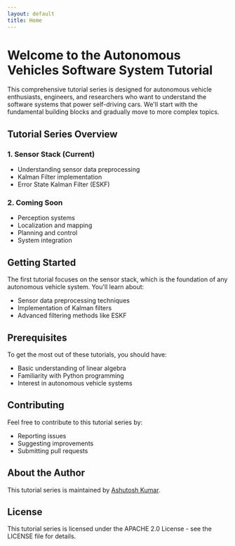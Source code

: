 ```yaml
---
layout: default
title: Home
---
```


# Welcome to the Autonomous Vehicles Software System Tutorial

This comprehensive tutorial series is designed for autonomous vehicle enthusiasts, engineers, and researchers who want to understand the software systems that power self-driving cars. We'll start with the fundamental building blocks and gradually move to more complex topics.

## Tutorial Series Overview

### 1. Sensor Stack (Current)
- Understanding sensor data preprocessing
- Kalman Filter implementation
- Error State Kalman Filter (ESKF)

### 2. Coming Soon
- Perception systems
- Localization and mapping
- Planning and control
- System integration

## Getting Started

The first tutorial focuses on the sensor stack, which is the foundation of any autonomous vehicle system. You'll learn about:

- Sensor data preprocessing techniques
- Implementation of Kalman filters
- Advanced filtering methods like ESKF

## Prerequisites

To get the most out of these tutorials, you should have:

- Basic understanding of linear algebra
- Familiarity with Python programming
- Interest in autonomous vehicle systems

## Contributing

Feel free to contribute to this tutorial series by:

- Reporting issues
- Suggesting improvements
- Submitting pull requests

## About the Author

This tutorial series is maintained by [Ashutosh Kumar](https://ashu1069.github.io/).

## License

This tutorial series is licensed under the APACHE 2.0 License - see the LICENSE file for details.

